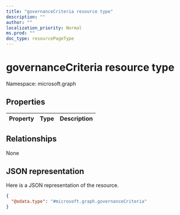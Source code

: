 ```yaml
---
title: "governanceCriteria resource type"
description: ""
author: ""
localization_priority: Normal
ms.prod: ""
doc_type: resourcePageType
---
```


# governanceCriteria resource type


Namespace: microsoft.graph



## Properties
|Property|Type|Description|
|:---|:---|:---|

## Relationships
None

## JSON representation
Here is a JSON representation of the resource.
<!-- {
  "blockType": "resource",
  "@odata.type": "microsoft.graph.governanceCriteria"
}
-->
``` json
{
  "@odata.type": "#microsoft.graph.governanceCriteria"
}
```

